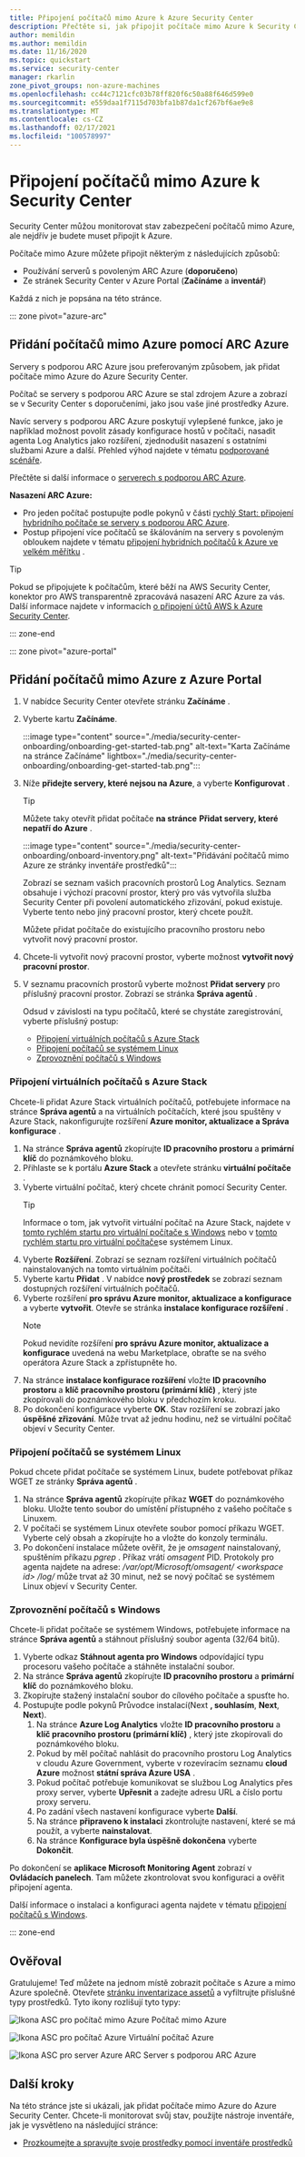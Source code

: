 ```yaml
---
title: Připojení počítačů mimo Azure k Azure Security Center
description: Přečtěte si, jak připojit počítače mimo Azure k Security Center
author: memildin
ms.author: memildin
ms.date: 11/16/2020
ms.topic: quickstart
ms.service: security-center
manager: rkarlin
zone_pivot_groups: non-azure-machines
ms.openlocfilehash: cc44c7121cfc03b78ff820f6c50a88f646d599e0
ms.sourcegitcommit: e559daa1f7115d703bfa1b87da1cf267bf6ae9e8
ms.translationtype: MT
ms.contentlocale: cs-CZ
ms.lasthandoff: 02/17/2021
ms.locfileid: "100578997"
---
```

# <a name="connect-your-non-azure-machines-to-security-center"></a>Připojení počítačů mimo Azure k Security Center

Security Center můžou monitorovat stav zabezpečení počítačů mimo Azure, ale nejdřív je budete muset připojit k Azure.

Počítače mimo Azure můžete připojit některým z následujících způsobů:

- Používání serverů s povoleným ARC Azure (**doporučeno**)
- Ze stránek Security Center v Azure Portal (**Začínáme** a **inventář**)

Každá z nich je popsána na této stránce.

::: zone pivot="azure-arc"

## <a name="add-non-azure-machines-with-azure-arc"></a>Přidání počítačů mimo Azure pomocí ARC Azure

Servery s podporou ARC Azure jsou preferovaným způsobem, jak přidat počítače mimo Azure do Azure Security Center.

Počítač se servery s podporou ARC Azure se stal zdrojem Azure a zobrazí se v Security Center s doporučeními, jako jsou vaše jiné prostředky Azure.

Navíc servery s podporou ARC Azure poskytují vylepšené funkce, jako je například možnost povolit zásady konfigurace hostů v počítači, nasadit agenta Log Analytics jako rozšíření, zjednodušit nasazení s ostatními službami Azure a další. Přehled výhod najdete v tématu [podporované scénáře](../azure-arc/servers/overview.md#supported-scenarios).

Přečtěte si další informace o [serverech s podporou ARC Azure](../azure-arc/servers/overview.md).

**Nasazení ARC Azure:**

- Pro jeden počítač postupujte podle pokynů v části [rychlý Start: připojení hybridního počítače se servery s podporou ARC Azure](../azure-arc/servers/learn/quick-enable-hybrid-vm.md).
- Postup připojení více počítačů se škálováním na servery s povoleným obloukem najdete v tématu [připojení hybridních počítačů k Azure ve velkém měřítku](../azure-arc/servers/onboard-service-principal.md) .

> [!TIP]
> Pokud se připojujete k počítačům, které běží na AWS Security Center, konektor pro AWS transparentně zpracovává nasazení ARC Azure za vás. Další informace najdete v informacích [o připojení účtů AWS k Azure Security Center](quickstart-onboard-aws.md).

::: zone-end

::: zone pivot="azure-portal"

## <a name="add-non-azure-machines-from-the-azure-portal"></a>Přidání počítačů mimo Azure z Azure Portal

1. V nabídce Security Center otevřete stránku **Začínáme** .
1. Vyberte kartu **Začínáme**.

    :::image type="content" source="./media/security-center-onboarding/onboarding-get-started-tab.png" alt-text="Karta Začínáme na stránce Začínáme" lightbox="./media/security-center-onboarding/onboarding-get-started-tab.png":::

1. Níže **přidejte servery, které nejsou na Azure**, a vyberte **Konfigurovat** .

    > [!TIP]
    > Můžete taky otevřít přidat počítače **na stránce** **Přidat servery, které nepatří do Azure** .
    > 
    > :::image type="content" source="./media/security-center-onboarding/onboard-inventory.png" alt-text="Přidávání počítačů mimo Azure ze stránky inventáře prostředků":::

    Zobrazí se seznam vašich pracovních prostorů Log Analytics. Seznam obsahuje i výchozí pracovní prostor, který pro vás vytvořila služba Security Center při povolení automatického zřizování, pokud existuje. Vyberte tento nebo jiný pracovní prostor, který chcete použít.

    Můžete přidat počítače do existujícího pracovního prostoru nebo vytvořit nový pracovní prostor.

1. Chcete-li vytvořit nový pracovní prostor, vyberte možnost  **vytvořit nový pracovní prostor**.

1. V seznamu pracovních prostorů vyberte možnost **Přidat servery** pro příslušný pracovní prostor.
    Zobrazí se stránka **Správa agentů** .

    Odsud v závislosti na typu počítačů, které se chystáte zaregistrování, vyberte příslušný postup:

    - [Připojení virtuálních počítačů s Azure Stack](#onboard-your-azure-stack-vms)
    - [Připojení počítačů se systémem Linux](#onboard-your-linux-machines)
    - [Zprovoznění počítačů s Windows](#onboard-your-windows-machines)

### <a name="onboard-your-azure-stack-vms"></a>Připojení virtuálních počítačů s Azure Stack

Chcete-li přidat Azure Stack virtuálních počítačů, potřebujete informace na stránce **Správa agentů** a na virtuálních počítačích, které jsou spuštěny v Azure Stack, nakonfigurujte rozšíření **Azure monitor, aktualizace a Správa konfigurace** .

1. Na stránce **Správa agentů** zkopírujte **ID pracovního prostoru** a **primární klíč** do poznámkového bloku.
1. Přihlaste se k portálu **Azure Stack** a otevřete stránku **virtuální počítače** .
1. Vyberte virtuální počítač, který chcete chránit pomocí Security Center.
    >[!TIP]
    > Informace o tom, jak vytvořit virtuální počítač na Azure Stack, najdete v [tomto rychlém startu pro virtuální počítače s Windows](/azure-stack/user/azure-stack-quick-windows-portal) nebo v [tomto rychlém startu pro virtuální počítače](/azure-stack/user/azure-stack-quick-linux-portal)se systémem Linux.
1. Vyberte **Rozšíření**. Zobrazí se seznam rozšíření virtuálních počítačů nainstalovaných na tomto virtuálním počítači.
1. Vyberte kartu **Přidat** . V nabídce **nový prostředek** se zobrazí seznam dostupných rozšíření virtuálních počítačů.
1. Vyberte rozšíření **pro správu Azure monitor, aktualizace a konfigurace** a vyberte **vytvořit**. Otevře se stránka **instalace konfigurace rozšíření** .
    >[!NOTE]
    > Pokud nevidíte rozšíření **pro správu Azure monitor, aktualizace a konfigurace** uvedená na webu Marketplace, obraťte se na svého operátora Azure Stack a zpřístupněte ho.
1. Na stránce **instalace konfigurace rozšíření** vložte **ID pracovního prostoru** a **klíč pracovního prostoru (primární klíč)** , který jste zkopírovali do poznámkového bloku v předchozím kroku.
1. Po dokončení konfigurace vyberte **OK**. Stav rozšíření se zobrazí jako **úspěšné zřizování**. Může trvat až jednu hodinu, než se virtuální počítač objeví v Security Center.

### <a name="onboard-your-linux-machines"></a>Připojení počítačů se systémem Linux

Pokud chcete přidat počítače se systémem Linux, budete potřebovat příkaz WGET ze stránky **Správa agentů** .

1. Na stránce **Správa agentů** zkopírujte příkaz **WGET** do poznámkového bloku. Uložte tento soubor do umístění přístupného z vašeho počítače s Linuxem.
1. V počítači se systémem Linux otevřete soubor pomocí příkazu WGET. Vyberte celý obsah a zkopírujte ho a vložte do konzoly terminálu.
1. Po dokončení instalace můžete ověřit, že je *omsagent* nainstalovaný, spuštěním příkazu *pgrep* . Příkaz vrátí *omsagent* PID.
    Protokoly pro agenta najdete na adrese: */var/opt/Microsoft/omsagent/ \<workspace id> /log/* může trvat až 30 minut, než se nový počítač se systémem Linux objeví v Security Center.

### <a name="onboard-your-windows-machines"></a>Zprovoznění počítačů s Windows

Chcete-li přidat počítače se systémem Windows, potřebujete informace na stránce **Správa agentů** a stáhnout příslušný soubor agenta (32/64 bitů).
1. Vyberte odkaz **Stáhnout agenta pro Windows** odpovídající typu procesoru vašeho počítače a stáhněte instalační soubor.
1. Na stránce **Správa agentů** zkopírujte **ID pracovního prostoru** a **primární klíč** do poznámkového bloku.
1. Zkopírujte stažený instalační soubor do cílového počítače a spusťte ho.
1. Postupujte podle pokynů Průvodce instalací(Next **, souhlasím**, **Next**, **Next**).
    1. Na stránce **Azure Log Analytics** vložte **ID pracovního prostoru** a **klíč pracovního prostoru (primární klíč)** , který jste zkopírovali do poznámkového bloku.
    1. Pokud by měl počítač nahlásit do pracovního prostoru Log Analytics v cloudu Azure Government, vyberte v rozevíracím seznamu **cloud Azure** možnost **státní správa Azure USA** .
    1. Pokud počítač potřebuje komunikovat se službou Log Analytics přes proxy server, vyberte **Upřesnit** a zadejte adresu URL a číslo portu proxy serveru.
    1. Po zadání všech nastavení konfigurace vyberte **Další**.
    1. Na stránce **připraveno k instalaci** zkontrolujte nastavení, které se má použít, a vyberte **nainstalovat**.
    1. Na stránce **Konfigurace byla úspěšně dokončena** vyberte **Dokončit**.

Po dokončení se **aplikace Microsoft Monitoring Agent** zobrazí v **Ovládacích panelech**. Tam můžete zkontrolovat svou konfiguraci a ověřit připojení agenta.

Další informace o instalaci a konfiguraci agenta najdete v tématu [připojení počítačů s Windows](../azure-monitor/agents/agent-windows.md#install-agent-using-setup-wizard).

::: zone-end

## <a name="verifying"></a>Ověřoval

Gratulujeme! Teď můžete na jednom místě zobrazit počítače s Azure a mimo Azure společně. Otevřete [stránku inventarizace assetů](asset-inventory.md) a vyfiltrujte příslušné typy prostředků. Tyto ikony rozlišují tyto typy:

  ![Ikona ASC pro počítač mimo Azure](./media/quick-onboard-linux-computer/security-center-monitoring-icon1.png) Počítač mimo Azure

  ![Ikona ASC pro počítač Azure](./media/quick-onboard-linux-computer/security-center-monitoring-icon2.png) Virtuální počítač Azure

  ![Ikona ASC pro server Azure ARC](./media/quick-onboard-linux-computer/arc-enabled-machine-icon.png) Server s podporou ARC Azure

## <a name="next-steps"></a>Další kroky

Na této stránce jste si ukázali, jak přidat počítače mimo Azure do Azure Security Center. Chcete-li monitorovat svůj stav, použijte nástroje inventáře, jak je vysvětleno na následující stránce:

- [Prozkoumejte a spravujte svoje prostředky pomocí inventáře prostředků](asset-inventory.md)